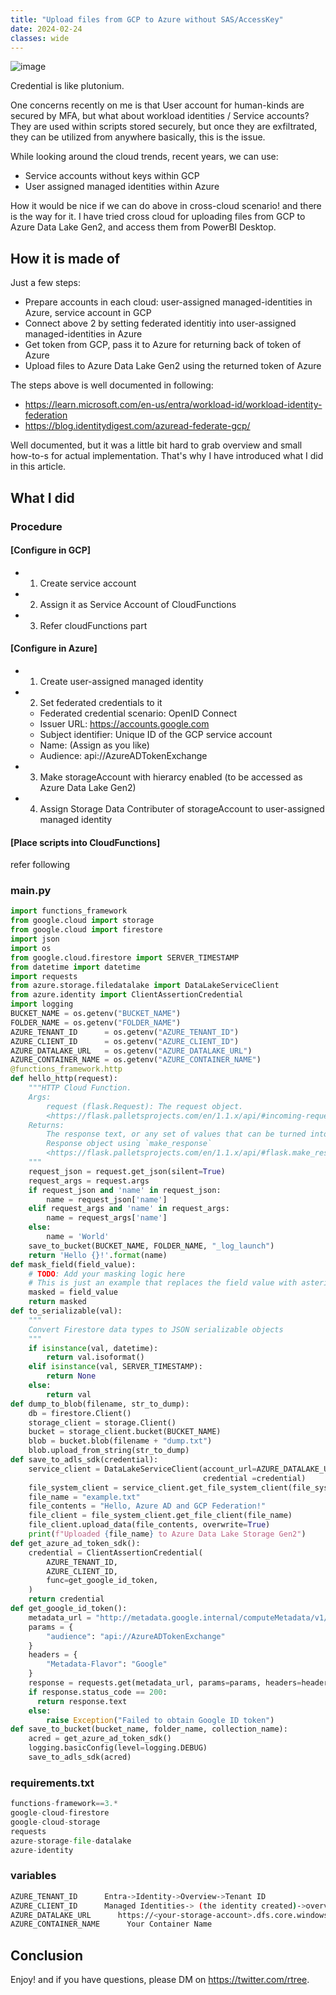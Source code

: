 ```yaml
---
title: "Upload files from GCP to Azure without SAS/AccessKey"
date: 2024-02-24
classes: wide
---
```


![image](https://github.com/rtree/pages/assets/1018794/5891e09b-69e8-47e2-af3e-778883314b52)

Credential is like plutonium.

One concerns recently on me is that User account for human-kinds are secured by MFA, but what about workload identities / Service accounts?
They are used within scripts stored securely, but once they are exfiltrated, they can be utilized from anywhere basically, this is the issue.

While looking around the cloud trends, recent years, we can use:
- Service accounts without keys within GCP
- User assigned managed identities within Azure

How it would be nice if we can do above in cross-cloud scenario! and there is the way for it.
I have tried cross cloud for uploading files from GCP to Azure Data Lake Gen2, and access them from PowerBI Desktop.

## How it is made of

Just a few steps:
- Prepare accounts in each cloud: user-assigned managed-identities in Azure, service account in GCP
- Connect above 2 by setting federated identitiy into user-assigned managed-identities in Azure
- Get token from GCP, pass it to Azure for returning back of token of Azure
- Upload files to Azure Data Lake Gen2 using the returned token of Azure

The steps above is well documented in following:
- <https://learn.microsoft.com/en-us/entra/workload-id/workload-identity-federation>
- <https://blog.identitydigest.com/azuread-federate-gcp/>

Well documented, but it was a little bit hard to grab overview and small how-to-s for actual implementation.
That's why I have introduced what I did in this article.

## What I did

### Procedure

#### [Configure in GCP]

- 1) Create service account
- 2) Assign it as Service Account of CloudFunctions
- 3) Refer cloudFunctions part

#### [Configure in Azure]

- 1) Create user-assigned managed identity
- 2) Set federated credentials to it
	- Federated credential scenario: OpenID Connect								
	- Issuer URL: https://accounts.google.com								
	- Subject identifier: Unique ID of the GCP service account								
	- Name: (Assign as you like)								
	- Audience: api://AzureADTokenExchange								
- 3) Make storageAccount with hierarcy enabled (to be accessed as Azure Data Lake Gen2)									
- 4) Assign Storage Data Contributer of storageAccount to user-assigned managed identity

#### [Place scripts into CloudFunctions]

refer following

### main.py

```python
import functions_framework
from google.cloud import storage
from google.cloud import firestore
import json
import os
from google.cloud.firestore import SERVER_TIMESTAMP
from datetime import datetime
import requests
from azure.storage.filedatalake import DataLakeServiceClient
from azure.identity import ClientAssertionCredential
import logging
BUCKET_NAME = os.getenv("BUCKET_NAME")
FOLDER_NAME = os.getenv("FOLDER_NAME")
AZURE_TENANT_ID      = os.getenv("AZURE_TENANT_ID")
AZURE_CLIENT_ID      = os.getenv("AZURE_CLIENT_ID")
AZURE_DATALAKE_URL   = os.getenv("AZURE_DATALAKE_URL")
AZURE_CONTAINER_NAME = os.getenv("AZURE_CONTAINER_NAME")
@functions_framework.http
def hello_http(request):
    """HTTP Cloud Function.
    Args:
        request (flask.Request): The request object.
        <https://flask.palletsprojects.com/en/1.1.x/api/#incoming-request-data>
    Returns:
        The response text, or any set of values that can be turned into a
        Response object using `make_response`
        <https://flask.palletsprojects.com/en/1.1.x/api/#flask.make_response>.
    """
    request_json = request.get_json(silent=True)
    request_args = request.args
    if request_json and 'name' in request_json:
        name = request_json['name']
    elif request_args and 'name' in request_args:
        name = request_args['name']
    else:
        name = 'World'
    save_to_bucket(BUCKET_NAME, FOLDER_NAME, "_log_launch")
    return 'Hello {}!'.format(name)
def mask_field(field_value):
    # TODO: Add your masking logic here
    # This is just an example that replaces the field value with asterisks
    masked = field_value
    return masked
def to_serializable(val):
    """
    Convert Firestore data types to JSON serializable objects
    """
    if isinstance(val, datetime):
        return val.isoformat()
    elif isinstance(val, SERVER_TIMESTAMP):
        return None
    else:
        return val
def dump_to_blob(filename, str_to_dump):
    db = firestore.Client()
    storage_client = storage.Client()
    bucket = storage_client.bucket(BUCKET_NAME)
    blob = bucket.blob(filename + "dump.txt")
    blob.upload_from_string(str_to_dump)
def save_to_adls_sdk(credential):
    service_client = DataLakeServiceClient(account_url=AZURE_DATALAKE_URL,
                                           credential =credential)
    file_system_client = service_client.get_file_system_client(file_system=AZURE_CONTAINER_NAME)
    file_name = "example.txt"
    file_contents = "Hello, Azure AD and GCP Federation!"
    file_client = file_system_client.get_file_client(file_name)
    file_client.upload_data(file_contents, overwrite=True)
    print(f"Uploaded {file_name} to Azure Data Lake Storage Gen2")
def get_azure_ad_token_sdk():
    credential = ClientAssertionCredential(
        AZURE_TENANT_ID,
        AZURE_CLIENT_ID,
        func=get_google_id_token,
    )
    return credential
def get_google_id_token():
    metadata_url = "http://metadata.google.internal/computeMetadata/v1/instance/service-accounts/default/identity"
    params = {
        "audience": "api://AzureADTokenExchange"
    }
    headers = {
        "Metadata-Flavor": "Google"
    }
    response = requests.get(metadata_url, params=params, headers=headers)
    if response.status_code == 200:
      return response.text
    else:
        raise Exception("Failed to obtain Google ID token")
def save_to_bucket(bucket_name, folder_name, collection_name):
    acred = get_azure_ad_token_sdk()
    logging.basicConfig(level=logging.DEBUG)
    save_to_adls_sdk(acred)
```

### requirements.txt
```python
functions-framework==3.*
google-cloud-firestore
google-cloud-storage
requests
azure-storage-file-datalake
azure-identity
```

### variables
```bash
AZURE_TENANT_ID      Entra->Identity->Overview->Tenant ID						
AZURE_CLIENT_ID      Managed Identities-> (the identity created)->overview->Client ID						
AZURE_DATALAKE_URL      https://<your-storage-account>.dfs.core.windows.net/						
AZURE_CONTAINER_NAME      Your Container Name
```

## Conclusion

Enjoy! and if you have questions, please DM on <https://twitter.com/rtree>.

